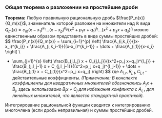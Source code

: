 ### Общая теорема о разложении на простейшие дроби

**Теорема:** Любую правильную рациональную дробь $\frac{P_n(x)}{Q_m(x)}$, знаменатель которой разложен на множители над $\mathbb{R}$ вида
$Q_m(x) = c_m (x-x_1)^{k_1} \dots (x-x_p)^{k_p} (x^2+p_1x+q_1)^{l_1} \dots (x^2+p_s x+q_s)^{l_s}$
можно единственным образом представить в виде суммы простейших дробей:
$$
\frac{P_n(x)}{Q_m(x)} = \sum_{i=1}^{p} \left( \frac{A_{i,k_i}}{(x-x_i)^{k_i}} + \frac{A_{i,k_i-1}}{(x-x_i)^{k_i-1}} + \dots + \frac{A_{i,1}}{x-x_i} \right) \\
+ \sum_{j=1}^{s} \left( \frac{B_{j,l_j} x + C_{j,l_j}}{(x^2+p_j x+q_j)^{l_j}} + \frac{B_{j,l_j-1} x + C_{j,l_j-1}}{(x^2+p_j x+q_j)^{l_j-1}} + \dots + \frac{B_{j,1} x + C_{j,1}}{x^2+p_j x+q_j} \right)
$$
где $A_{i,r}, B_{j,t}, C_{j,t}$ - действительные коэффициенты.
*(Примечание: В конспекте коэффициенты для квадратичных множителей обозначались $A_j x + B_j$, здесь использовано $B_j x + C_j$ для избежания конфликта с $A_{i,r}$ для линейных множителей, что является стандартной практикой).*

Интегрирование рациональной функции сводится к интегрированию многочлена (если дробь неправильная) и суммы простейших дробей.